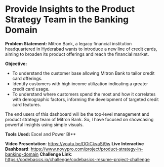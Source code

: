 # Provide Insights to the Product Strategy Team in the Banking Domain

**Problem Statement:** 
Mitron Bank, a legacy financial institution headquartered in Hyderabad wants to introduce a new line of credit cards, aiming to broaden its product offerings and reach the financial market.

**Objective:** 

- To understand the customer base allowing Mitron Bank to tailor credit card offerings.
- Identify customers with high income utilization indicating a greater credit card usage.
- To understand where customers spend the most and how it correlates with demographic factors, informing the development of targeted credit card features.

The end users of this dashboard will be the top-level management and product strategy team of Mitron Bank. So, I have focused on showcasing powerful insights using simple visuals.  

**Tools Used:** 
Excel and Power BI**

**Video Presentation**: https://youtu.be/DOiCkvaSt9w
**Live Interactive Dashboard**: https://www.novypro.com/project/product-strategy-in-banking-domain
**Challenge Link**: https://codebasics.io/challenge/codebasics-resume-project-challenge
